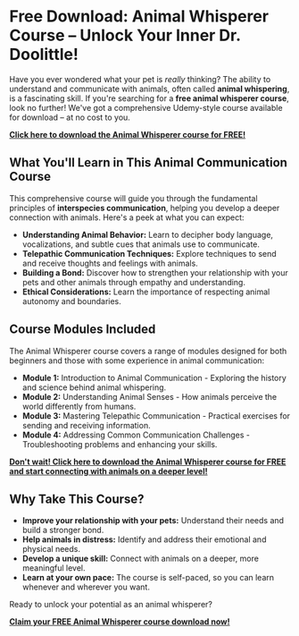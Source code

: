 # Free Download: Animal Whisperer Course – Unlock Your Inner Dr. Doolittle!

Have you ever wondered what your pet is *really* thinking? The ability to understand and communicate with animals, often called **animal whispering**, is a fascinating skill. If you're searching for a **free animal whisperer course**, look no further! We've got a comprehensive Udemy-style course available for download – at no cost to you.

[**Click here to download the Animal Whisperer course for FREE!**](https://udemywork.com/animal-whisperer-course)

## What You'll Learn in This Animal Communication Course

This comprehensive course will guide you through the fundamental principles of **interspecies communication**, helping you develop a deeper connection with animals. Here's a peek at what you can expect:

*   **Understanding Animal Behavior:** Learn to decipher body language, vocalizations, and subtle cues that animals use to communicate.
*   **Telepathic Communication Techniques:** Explore techniques to send and receive thoughts and feelings with animals.
*   **Building a Bond:** Discover how to strengthen your relationship with your pets and other animals through empathy and understanding.
*   **Ethical Considerations:** Learn the importance of respecting animal autonomy and boundaries.

## Course Modules Included

The Animal Whisperer course covers a range of modules designed for both beginners and those with some experience in animal communication:

*   **Module 1:** Introduction to Animal Communication - Exploring the history and science behind animal whispering.
*   **Module 2:** Understanding Animal Senses - How animals perceive the world differently from humans.
*   **Module 3:** Mastering Telepathic Communication - Practical exercises for sending and receiving information.
*   **Module 4:** Addressing Common Communication Challenges - Troubleshooting problems and enhancing your skills.

[**Don't wait! Click here to download the Animal Whisperer course for FREE and start connecting with animals on a deeper level!**](https://udemywork.com/animal-whisperer-course)

## Why Take This Course?

*   **Improve your relationship with your pets:** Understand their needs and build a stronger bond.
*   **Help animals in distress:** Identify and address their emotional and physical needs.
*   **Develop a unique skill:** Connect with animals on a deeper, more meaningful level.
*   **Learn at your own pace:** The course is self-paced, so you can learn whenever and wherever you want.

Ready to unlock your potential as an animal whisperer?

**[Claim your FREE Animal Whisperer course download now!](https://udemywork.com/animal-whisperer-course)**

